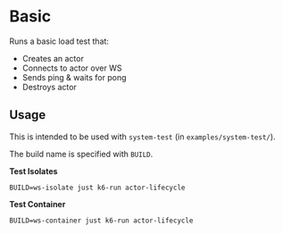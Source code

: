 # Basic

Runs a basic load test that:

- Creates an actor
- Connects to actor over WS
- Sends ping & waits for pong
- Destroys actor

## Usage

This is intended to be used with `system-test` (in `examples/system-test/`).

The build name is specified with `BUILD`.

**Test Isolates**

```
BUILD=ws-isolate just k6-run actor-lifecycle
```

**Test Container**

```
BUILD=ws-container just k6-run actor-lifecycle
```
